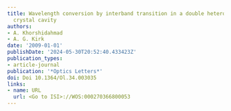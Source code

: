 ```yaml
---
title: Wavelength conversion by interband transition in a double heterostructure photonic
  crystal cavity
authors:
- A. Khorshidahmad
- A. G. Kirk
date: '2009-01-01'
publishDate: '2024-05-30T20:52:40.433423Z'
publication_types:
- article-journal
publication: '*Optics Letters*'
doi: Doi 10.1364/Ol.34.003035
links:
- name: URL
  url: <Go to ISI>://WOS:000270366800053
---
```

